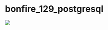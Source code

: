 # bonfire_129_postgresql

![]('https://github.com/LeeTosti/bonfire_129_postgresql/blob/main/data/Blank%20diagram.pdf')